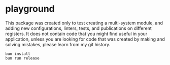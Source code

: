 # playground

This package was created only to test creating a multi-system module, and adding new configurations, linters, tests,
and publications on different registers. It does not contain code that you might find useful in your application, unless
you are looking for code that was created by making and solving mistakes, please learn from my git history.

```shell
bun install
bun run release
```


